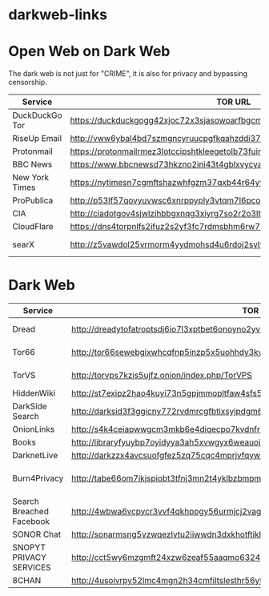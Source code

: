 # darkweb-links
 
# Open Web on Dark Web
The dark web is not just for "CRIME", it is also for privacy and bypassing censorship. 

|  Service   |  TOR URL   |   Comments  |
| --- | --- | --- |
| DuckDuckGo Tor | https://duckduckgogg42xjoc72x3sjasowoarfbgcmvfimaftt6twagswzczad.onion/ | Search Engine    |
| RiseUp Email | http://vww6ybal4bd7szmgncyruucpgfkqahzddi37ktceo3ah7ngmcopnpyyd.onion/ | Email    |
| Protonmail | https://protonmailrmez3lotccipshtkleegetolb73fuirgj7r4o4vfu7ozyd.onion/ | Email  |
| BBC News | https://www.bbcnewsd73hkzno2ini43t4gblxvycyac5aw4gnv7t2rccijh7745uqd.onion/ |  News   |
| New York Times | https://nytimesn7cgmftshazwhfgzm37qxb44r64ytbb2dj3x62d2lljsciiyd.onion/ |  News  |
| ProPublica | http://p53lf57qovyuvwsc6xnrppyply3vtqm7l6pcobkmyqsiofyeznfu5uqd.onion/ |  News   |
| CIA | http://ciadotgov4sjwlzihbbgxnqg3xiyrg7so2r2o3lt5wz5ypk4sxyjstad.onion/ |  Government   |
| CloudFlare | https://dns4torpnlfs2ifuz2s2yf3fc7rdmsbhm6rw75euj35pac6ap25zgqad.onion/ |  Web   |
| searX | http://z5vawdol25vrmorm4yydmohsd4u6rdoj2sylvoi3e3nqvxkvpqul7bqd.onion/ | search Engine |


# Dark Web

|  Service   |  TOR URL   |   Comments  |
| --- | --- | --- |
| Dread | http://dreadytofatroptsdj6io7l3xptbet6onoyno2yv7jicoxknyazubrad.onion/ | Forum and marketplace |
| Tor66 | http://tor66sewebgixwhcqfnp5inzp5x5uohhdy3kvtnyfxc2e5mxiuh34iid.onion/ | Search Engine for Tor |
| TorVS | http://torvps7kzis5ujfz.onion/index.php/TorVPS | Virtual Private Server |
| HiddenWiki | http://st7exipz2hao4kuyi73n5gpjmmopltfaw4sfs5uie7hr53m7ghsf2lid.onion/index.php/Main_Page |  Information   |
| DarkSide Search | http://darksid3f3ggicny772rvdmrcgfbtixsyjpdgm6unh5qci6r24ukg4qd.onion |     |
| OnionLinks | http://s4k4ceiapwwgcm3mkb6e4diqecpo7kvdnfr5gg7sph7jjppqkvwwqtyd.onion |     |
| Books | http://libraryfyuybp7oyidyya3ah5xvwgyx6weauoini7zyz555litmmumad.onion/archives/books/ |     |
| DarknetLive | http://darkzzx4avcsuofgfez5zq75cqc4mprjvfqywo45dfcaxrwqg6qrlfid.onion/ |     |
| Burn4Privacy | http://tabe66om7ikjspiobt3tfnj3mn2t4yklbzbmpmquu75dceyd7mxv7kqd.onion | Disposable SMS using real SIM Cards |
| Search Breached Facebook | http://4wbwa6vcpvcr3vvf4qkhppgy56urmjcj2vagu2iqgp3z656xcmfdbiqd.onion |  PAI   |
| SONOR Chat | http://sonarmsng5vzwqezlvtu2iiwwdn3dxkhotftikhowpfjuzg7p3ca5eid.onion/ |  Communication   |
| SNOPYT PRIVACY SERVICES | http://cct5wy6mzgmft24xzw6zeaf55aaqmo6324gjlsghdhbiw5gdaaf4pkad.onion/ |  Web Services   |
| 8CHAN | http://4usoivrpy52lmc4mgn2h34cmfiltslesthr56yttv2pxudd3dapqciyd.onion/ |  Forum   |